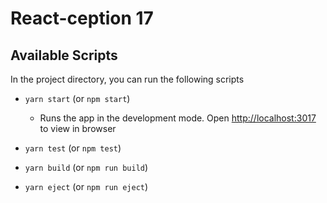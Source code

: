 # React-ception 17

## Available Scripts

In the project directory, you can run the following scripts

* `yarn start` (or `npm start`)
    * Runs the app in the development mode. Open [http://localhost:3017](http://localhost:3017) to view in browser

* `yarn test` (or `npm test`)

* `yarn build` (or `npm run build`)

* `yarn eject` (or `npm run eject`)
